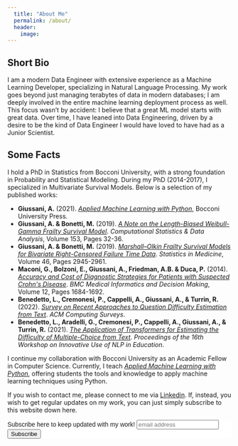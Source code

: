 ```yaml
---
  title: "About Me"
  permalink: /about/
  header:
    image:
---
```


## Short Bio

I am a modern Data Engineer with extensive experience as a Machine Learning Developer, specializing in Natural Language Processing. 
My work goes beyond just managing terabytes of data in modern databases; I am deeply involved in the entire machine learning deployment process as well. 
This focus wasn’t by accident: I believe that a great ML model starts with great data. Over time, I have leaned into Data Engineering, driven by a desire to be the kind of Data Engineer I would have loved to have had as a Junior Scientist.


## Some Facts
I hold a PhD in Statistics from Bocconi University, with a strong foundation in Probability and Statistical Modeling. During my PhD (2014-2017), I specialized in Multivariate Survival Models. Below is a selection of my published works:

- **Giussani, A.** (2021). *[Applied Machine Learning with Python](https://www.amazon.com/Applied-Machine-Learning-Python-Giussani/dp/8831322044)*, Bocconi University Press.
- **Giussani, A. & Bonetti, M.** (2019). *[A Note on the Length-Biased Weibull-Gamma Frailty Survival Model](https://www.sciencedirect.com/science/article/pii/S0167715219301385)*. *Computational Statistics & Data Analysis*, Volume 153, Pages 32-36.
- **Giussani, A. & Bonetti, M.** (2019). *[Marshall–Olkin Frailty Survival Models for Bivariate Right-Censored Failure Time Data](https://www.tandfonline.com/doi/abs/10.1080/02664763.2019.1624694)*. *Statistics in Medicine*, Volume 46, Pages 2945-2961.
- **Maconi, G., Bolzoni, E., Giussani, A., Friedman, A.B. & Duca, P.** (2014). *[Accuracy and Cost of Diagnostic Strategies for Patients with Suspected Crohn's Disease](https://pubmed.ncbi.nlm.nih.gov/25179579/)*. *BMC Medical Informatics and Decision Making*, Volume 12, Pages 1684-1692.
- **Benedetto, L., Cremonesi, P., Cappelli, A., Giussani, A., & Turrin, R.** (2022). *[Survey on Recent Approaches to Question Difficulty Estimation from Text](https://aclanthology.org/2021.bea-1.16/)*. *ACM Computing Surveys*.
- **Benedetto, L., Aradelli, G., Cremonesi, P., Cappelli, A., Giussani, A., & Turrin, R.** (2021). *[The Application of Transformers for Estimating the Difficulty of Multiple-Choice from Text](https://aclanthology.org/2021.bea-1.16)*. *Proceedings of the 16th Workshop on Innovative Use of NLP in Education*.

I continue my collaboration with Bocconi University as an Academic Fellow in Computer Science. Currently, I teach *[Applied Machine Learning with Python](https://www.unibocconi.it/it/studenti-iscritti/it-education-center/attivita-integrative-curriculari-solo-studenti-di-laurea-magistrale/calendario)*, offering students the tools and knowledge to apply machine learning techniques using Python.

If you wish to contact me, please connect to me via [Linkedin](https://www.linkedin.com/in/andrea-giussani). If, instead, you wish to get regular updates on my work, you can just simply subscribe to this website down here.

<!-- Begin Mailchimp Signup Form -->
<link href="//cdn-images.mailchimp.com/embedcode/horizontal-slim-10_7.css" rel="stylesheet" type="text/css">
<style type="text/css">
	#mc_embed_signup{background:#fff; clear:left; font:14px Helvetica,Arial,sans-serif; width:100%;}
	/* Add your own Mailchimp form style overrides in your site stylesheet or in this style block.
	   We recommend moving this block and the preceding CSS link to the HEAD of your HTML file. */
</style>
<div id="mc_embed_signup">
<form action="https://gmail.us2.list-manage.com/subscribe/post?u=0a003d5386620fdad15de4fe3&amp;id=fbf804f6c2" method="post" id="mc-embedded-subscribe-form" name="mc-embedded-subscribe-form" class="validate" target="_blank" novalidate>
    <div id="mc_embed_signup_scroll">
	<label for="mce-EMAIL">Subscribe here to keep updated with my work!</label>
	<input type="email" value="" name="EMAIL" class="email" id="mce-EMAIL" placeholder="email address" required>
    <!-- real people should not fill this in and expect good things - do not remove this or risk form bot signups-->
    <div style="position: absolute; left: -5000px;" aria-hidden="true"><input type="text" name="b_92fe86c389878585bc87837e8_50543deff9" tabindex="-1" value=""></div>
    <div class="clear"><input type="submit" value="Subscribe" name="subscribe" id="mc-embedded-subscribe" class="button"></div>
    </div>
</form>
</div>

<!--End mc_embed_signup-->
